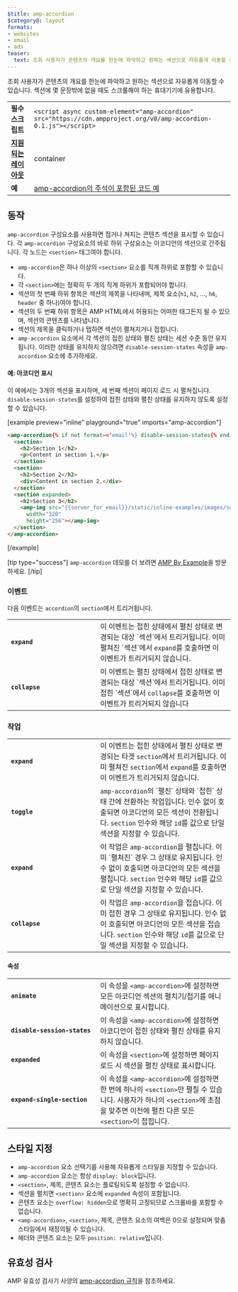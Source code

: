 ```yaml
---
$title: amp-accordion
$category@: layout
formats:
- websites
- email
- ads
teaser:
  text: 조회 사용자가 콘텐츠의 개요를 한눈에 파악하고 원하는 섹션으로 자유롭게 이동할 수 있습니다.
---
```



<!--
Copyright 2016 The AMP HTML Authors. All Rights Reserved.

Licensed under the Apache License, Version 2.0 (the "License");
you may not use this file except in compliance with the License.
You may obtain a copy of the License at

      http://www.apache.org/licenses/LICENSE-2.0

Unless required by applicable law or agreed to in writing, software
distributed under the License is distributed on an "AS-IS" BASIS,
WITHOUT WARRANTIES OR CONDITIONS OF ANY KIND, either express or implied.
See the License for the specific language governing permissions and
limitations under the License.
-->



조회 사용자가 콘텐츠의 개요를 한눈에 파악하고 원하는 섹션으로 자유롭게 이동할 수 있습니다. 섹션에 몇 문장밖에 없을 때도 스크롤해야 하는 휴대기기에 유용합니다.

<table>
  <tr>
    <td class="col-fourty"><strong>필수 스크립트</strong></td>
    <td><code>&lt;script async custom-element="amp-accordion" src="https://cdn.ampproject.org/v0/amp-accordion-0.1.js"&gt;&lt;/script&gt;</code></td>
  </tr>
  <tr>
    <td class="col-fourty"><strong><a href="../../../documentation/guides-and-tutorials/develop/style_and_layout/control_layout.md">지원되는 레이아웃</a></strong></td>
    <td>container</td>
  </tr>
  <tr>
    <td class="col-fourty"><strong>예</strong></td>
    <td><a href="https://ampbyexample.com/components/amp-accordion/">amp-accordion의 주석이 포함된 코드 예</a></td>
  </tr>
</table>


## 동작

`amp-accordion` 구성요소를 사용하면 접거나 쳐지는 콘텐츠 섹션을 표시할 수 있습니다. 각 `amp-accordion` 구성요소의 바로 하위 구성요소는 아코디언의 섹션으로 간주됩니다. 각 노드는 `<section>` 태그여야 합니다.

* `amp-accordion`은 하나 이상의 `<section>` 요소를 직계 하위로 포함할 수 있습니다.
* 각 `<section>`에는 정확히 두 개의 직계 하위가 포함되어야 합니다.
* 섹션의 첫 번째 하위 항목은 섹션의 제목을 나타내며, 제목 요소(`h1`, `h2`, ..., `h6`, `header` 중 하나)여야 합니다.
* 섹션의 두 번째 하위 항목은 AMP HTML에서 허용되는 어떠한 태그든지 될 수 있으며, 섹션의 콘텐츠를 나타냅니다.
* 섹션의 제목을 클릭하거나 탭하면 섹션이 펼쳐지거나 접힙니다.
* `amp-accordion` 요소에서 각 섹션의 접힌 상태와 펼친 상태는 세션 수준 동안 유지됩니다. 이러한 상태를 유지하지 않으려면 `disable-session-states` 속성을 `amp-accordion` 요소에 추가하세요.

#### 예: 아코디언 표시

이 예에서는 3개의 섹션을 표시하며, 세 번째 섹션이 페이지 로드 시 펼쳐집니다.  `disable-session-states`를 설정하여 접힌 상태와 펼친 상태를 유지하지 않도록 설정할 수 있습니다.

[example preview="inline" playground="true" imports="amp-accordion"]
```html
<amp-accordion{% if not format=='email'%} disable-session-states{% endif %}>
  <section>
    <h2>Section 1</h2>
    <p>Content in section 1.</p>
  </section>
  <section>
    <h2>Section 2</h2>
    <div>Content in section 2.</div>
  </section>
  <section expanded>
    <h2>Section 3</h2>
    <amp-img src="{{server_for_email}}/static/inline-examples/images/squirrel.jpg"
      width="320"
      height="256"></amp-img>
  </section>
</amp-accordion>
```
[/example]

[tip type="success"]
`amp-accordion` 데모를 더 보려면 [AMP By Example](https://ampbyexample.com/components/amp-accordion/)을 방문하세요.
[/tip]

### 이벤트

다음 이벤트는 `accordion`의 `section`에서 트리거됩니다.

<table>
  <tr>
    <td width="40%"><strong><code>expand</code></strong></td>
    <td>이 이벤트는 접힌 상태에서 펼친 상태로 변경되는 대상 `섹션`에서 트리거됩니다. 이미 펼쳐진 `섹션`에서 <code>expand</code>를 호출하면 이 이벤트가 트리거되지 않습니다.</td>
  </tr>
  <tr>
    <td width="40%"><strong><code>collapse</code></strong></td>
    <td>이 이벤트는 펼친 상태에서 접힌 상태로 변경되는 대상 `섹션`에서 트리거됩니다. 이미 접힌 `섹션`에서 <code>collapse</code>를 호출하면 이 이벤트가 트리거되지 않습니다</td>
  </tr>
</table>

### 작업

<table>
  <tr>
    <td width="40%"><strong><code>expand</code></strong></td>
    <td>이 이벤트는 접힌 상태에서 펼친 상태로 변경되는 타겟 <code>section</code>에서 트리거됩니다. 이미 펼쳐진  <code>section</code>에서 <code>expand</code>를 호출하면 이 이벤트가 트리거되지 않습니다.</td>
  </tr>
  <tr>
    <td width="40%"><strong><code>toggle</code></strong></td>
    <td><code>amp-accordion</code>의 `펼친` 상태와 `접힌` 상태 간에 전환하는 작업입니다. 인수 없이 호출되면 아코디언의 모든 섹션이 전환됩니다.  <code>section</code> 인수와 해당 <code>id</code>를 값으로 단일 섹션을 지정할 수 있습니다.</td>
  </tr>
  <tr>
    <td width="40%"><strong><code>expand</code></strong></td>
    <td>이 작업은 <code>amp-accordion</code>을 펼칩니다. 이미 `펼쳐진` 경우 그 상태로 유지됩니다. 인수 없이 호출되면 아코디언의 모든 섹션을 펼칩니다.  <code>section</code> 인수와 해당 <code>id</code>를 값으로 단일 섹션을 지정할 수 있습니다.</td>
  </tr>
  <tr>
    <td width="40%"><strong><code>collapse</code></strong></td>
    <td>이 작업은 <code>amp-accordion</code>을 접습니다. 이미 접힌 경우 그 상태로 유지됩니다. 인수 없이 호출되면 아코디언의 모든 섹션을 접습니다.  <code>section</code> 인수와 해당 <code>id</code>를 값으로 단일 섹션을 지정할 수 있습니다.</td>
  </tr>
</table>

#### 속성

<table>
  <tr>
    <td width="40%"><strong><code>animate</code></strong></td>
    <td>이 속성을 <code>&lt;amp-accordion&gt;</code>에 설정하면 모든 아코디언 섹션의 펼치기/접기를 애니메이션으로 표시합니다.</td>
  </tr>
  <tr>
    <td width="40%"><strong><code>disable-session-states</code></strong></td>
    <td>이 속성을 <code>&lt;amp-accordion&gt;</code>에 설정하면 아코디언이 접힌 상태와 펼친 상태를 유지하지 않습니다.</td>
  </tr>
  <tr>
    <td width="40%"><strong><code>expanded</code></strong></td>
    <td>이 속성을 <code>&lt;section&gt;</code>에 설정하면 페이지 로드 시 섹션을 펼친 상태로 표시합니다.</td>
  </tr>
  <tr>
    <td width="40%"><strong><code>expand-single-section</code></strong></td>
    <td>이 속성을 <code>&lt;amp-accordion&gt;</code>에 설정하면 한 번에 하나의 <code>&lt;section&gt;</code>만 펼칠 수 있습니다. 사용자가 하나의 <code>&lt;section&gt;</code>에 초점을 맞추면 이전에 펼친 다른 모든 <code>&lt;section&gt;</code>이 접힙니다.</td>
  </tr>
</table>

## 스타일 지정

* `amp-accordion` 요소 선택기를 사용해 자유롭게 스타일을 지정할 수 있습니다.
* `amp-accordion` 요소는 항상 `display: block`입니다.
* `<section>`, 제목, 콘텐츠 요소는 플로팅되도록 설정할 수 없습니다.
* 섹션을 펼치면 `<section>` 요소에 `expanded` 속성이 포함됩니다.
* 콘텐츠 요소는 `overflow: hidden`으로 명확히 고정되므로 스크롤바를 포함할 수 없습니다.
* `<amp-accordion>`, `<section>`, 제목, 콘텐츠 요소의 여백은 0으로 설정되며 맞춤 스타일에서 재정의될 수 있습니다.
* 헤더와 콘텐츠 요소는 모두 `position: relative`입니다.

## 유효성 검사

AMP 유효성 검사기 사양의 [amp-accordion 규칙](https://github.com/ampproject/amphtml/blob/master/extensions/amp-accordion/validator-amp-accordion.protoascii)을 참조하세요.
